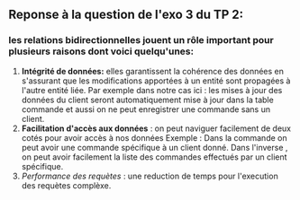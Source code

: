## Reponse à la question de l'exo 3 du TP 2:
### les relations bidirectionnelles jouent un rôle important pour plusieurs raisons dont voici quelqu'unes:
1. **Intégrité de données:** elles garantissent la cohérence des données en s'assurant 
   que les modifications apportées à un entité sont propagées à l'autre entité liée.
    Par exemple dans notre cas  ici : les mises à jour des données du client seront automatiquement mise à jour dans la table commande
 et aussi on ne peut enregistrer  une commande sans un client.
2. **Facilitation d'accès aux données** : on peut naviguer facilement de deux cotés pour avoir accès à nos données 
Exemple : Dans la commande on peut avoir une commande spécifique à  un client donné.
Dans l'inverse , on peut avoir facilement la liste  des commandes effectués par un client spécifique.
3. *Performance des requètes* : une reduction de temps pour l'execution des requètes complèxe.
